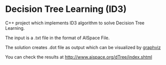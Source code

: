 <html>
<body>
<h1> Decision Tree Learning (ID3)   </h1>

<p> C++ project which implements ID3 algorithm to solve Decision Tree Learning.   <br>

<p> The input is a .txt file in the format of AISpace File. <br>

<p> The solution creates .dot file as output which can be visualized by <a href="http://www.graphviz.org/"> graphviz </a> <br>

<p> You can check the results at <a href="http://www.aispace.org/dTree/index.shtml"> http://www.aispace.org/dTree/index.shtml </a> <br>

</html>
</body>
